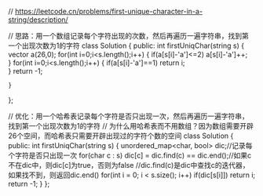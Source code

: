 // https://leetcode.cn/problems/first-unique-character-in-a-string/description/

// 思路：用一个数组记录每个字符出现的次数，然后再遍历一遍字符串，找到第一个出现次数为1的字符
class Solution {
public:
    int firstUniqChar(string s) {
        vector<short> a(26,0);
        for(int i=0;i<s.length();i++)
        {
            if(a[s[i]-'a']<=2)
                a[s[i]-'a']++;        
        }
        for(int i=0;i<s.length();i++)
        {
            if(a[s[i]-'a']==1)
                return i;   
        }
        return -1;

    }
};

// 优化：用一个哈希表记录每个字符是否只出现一次，然后再遍历一遍字符串，找到第一个出现次数为1的字符
// 为什么用哈希表而不用数组？因为数组需要开辟26个空间，而哈希表只需要开辟出现过的字符个数的空间
class Solution {
public:
    int firstUniqChar(string s) {
        unordered_map<char, bool> dic;//记录每个字符是否只出现一次
        for(char c : s)
            dic[c] = dic.find(c) == dic.end();//如果c不在dic中，则dic[c]为true，否则为false
            //dic.find(c)是dic中查找c的迭代器，如果找不到，则返回dic.end()
        for(int i = 0; i < s.size(); i++)
            if(dic[s[i]]) return i;
        return -1;
    }
};
